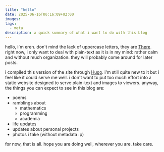 ```yaml
---
title: "hello"
date: 2025-06-16T00:16:09+02:00
images:
tags:
  - meta
description: a quick summary of what i want to do with this blog
---
```


hello, i'm eren. don't mind the lack of uppercase letters, they are [There](https://en.wikipedia.org/wiki/Letter_case). right now, i only want to deal with plain-text as it is in my mind: rather calm and without much organization. they will probably come around for later posts.

i compiled this version of the site through [Hugo](https://gohugo.io/). i'm still quite new to it but i feel like it could serve me well. i don't want to put too much effort into a static website designed to serve plain-text and images to viewers. anyway, the things you can expect to see in this blog are:

- poems
- ramblings about
  - mathematics
  - programming
  - academia
- life updates
- updates about personal projects
- photos i take (without metadata :p)

for now, that is all. hope you are doing well, wherever you are. take care.
